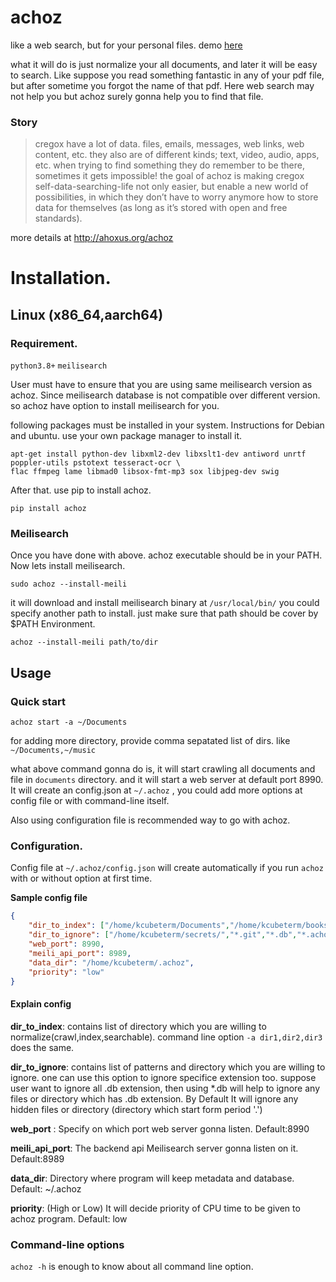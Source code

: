 # achoz

like a web search, but for your personal files. demo [here](https://achoz.ahoxus.org)

what it will do is just normalize your all documents, and later it will be easy to search. Like suppose you read something fantastic in any of your pdf file, but after sometime you forgot the name of that pdf. Here web search may not help you but achoz surely gonna help you to find that file. 

### Story 
> cregox have a lot of data. files, emails, messages, web links, web content, etc. they also are of different kinds; text, video, audio, apps, etc.
when trying to find something they do remember to be there, sometimes it gets impossible!
the goal of achoz is making cregox self-data-searching-life not only easier, but enable a new world of possibilities, in which they don’t have to worry anymore how to store data for themselves (as long as it’s stored with open and free standards).

more details at http://ahoxus.org/achoz

# Installation.
## Linux (x86_64,aarch64)
### Requirement.
`python3.8+`
`meilisearch` 

User must have to ensure that you are using same meilisearch version as achoz. Since meilisearch database is not compatible over different version. so achoz have option to install meilisearch for you. 

following packages must be installed in your system. Instructions for Debian and ubuntu. use your own package manager to install it. 
```
apt-get install python-dev libxml2-dev libxslt1-dev antiword unrtf poppler-utils pstotext tesseract-ocr \
flac ffmpeg lame libmad0 libsox-fmt-mp3 sox libjpeg-dev swig
```

After that. use pip to install achoz.

```
pip install achoz
```

### Meilisearch
Once you have done with above. achoz executable should be in your PATH. Now lets install meilisearch. 

`sudo achoz --install-meili`

it will download and install meilisearch binary at `/usr/local/bin/` you could specify another path to install. just make sure that path should be cover by $PATH Environment.

`achoz --install-meili path/to/dir`


## Usage 

### Quick start

 
```
achoz start -a ~/Documents
```

for adding more directory, provide comma sepatated list of dirs. like `~/Documents,~/music` 

what above command gonna do is, it will start crawling all documents and file in `documents` directory. and it will start a web server at default port 8990. It will create an config.json at `~/.achoz` , you could add more options at config file or with command-line itself. 

Also using configuration file is recommended way to go with achoz. 
### Configuration. 

Config file at `~/.achoz/config.json` will create automatically if you run `achoz` with or without option at first time. 

**Sample config file**
```json
{
    "dir_to_index": ["/home/kcubeterm/Documents","/home/kcubeterm/books"],
    "dir_to_ignore": ["/home/kcubeterm/secrets/","*.git","*.db","*.achoz","*.config"],
    "web_port": 8990,
    "meili_api_port": 8989,
    "data_dir": "/home/kcubeterm/.achoz",
    "priority": "low"
}
```
#### Explain config

**dir_to_index**: contains list of directory which you are willing to normalize(crawl,index,searchable). command line option `-a dir1,dir2,dir3` does the same.

**dir_to_ignore**: contains list of patterns and directory which you are willing to ignore. one can use this option to ignore specifice extension too. suppose user want to ignore all .db extension, then using *.db will help to ignore any files or directory which has .db extension.
By Default It will ignore any hidden files or directory (directory which start form period '.') 

**web_port** : Specify on which port web server gonna listen. Default:8990


**meili_api_port**: The backend api Meilisearch server gonna listen on it. Default:8989


**data_dir**: Directory where program will keep metadata and database. Default: ~/.achoz


**priority**: (High or Low) It will decide priority of CPU time to be given to achoz program. Default: low

### Command-line options
`achoz -h` is enough to know about all command line option. 






